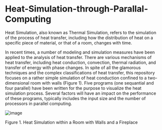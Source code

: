 # Heat-Simulation-through-Parallal-Computing
Heat Simulation, also known as Thermal Simulation, refers to the simulation of the 
process of heat transfer, including how the distribution of heat on a specific piece of material, 
or that of a room, changes with time. 

In recent times, a number of modeling and simulation measures have been applied to the 
analysis of heat transfer. There are various mechanisms of heat transfer, including heat 
conduction, convection, thermal radiation, and transfer of energy with phase changes. In 
spite of all the glamorous techniques and the complex classifications of heat transfer, this 
repository focuses on a rather simple simulation of heat conduction confined to a two-dimensional room with walls (Figure 1). Five programs (one sequantial and four parallel) have been written for the purpose to visualize the heat simulation process. Several factors will have an impact on the performance of these programs, typically includes the input size and the number of processors in parallel computing.

![image](https://user-images.githubusercontent.com/64362092/196092504-a4008670-0693-4c18-9b28-aaaf3acc2d07.png) 

Figure 1. Heat Simulation within a Room with Walls and a Fireplace


